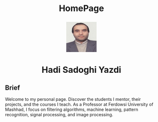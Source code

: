 # <p align="center">HomePage</p>
<div style="text-align: center;">
    <img src="sadoghiPic.png" alt="Professor's Picture" class="profile-picture" style="width:100px;height:100px;">
</div>
<h1 style="text-align: center;">Hadi Sadoghi Yazdi</h1>

 <h2>Brief</h2>
        <p>Welcome to my personal page. Discover the students I mentor, their projects, and the courses I teach. As a Professor at Ferdowsi University of Mashhad, I focus on filtering algorithms, machine learning, pattern recognition, signal processing, and image processing.</p>
    